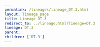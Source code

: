 ```yaml
---
permalink: /lineages/lineage_DT.3.html
layout: lineage_page
title: Lineage DT.3
redirect_to: ../lineage.html?lineage=DT.3
lineage: DT.3
parent: 
children: ['DT.3']
---
```

